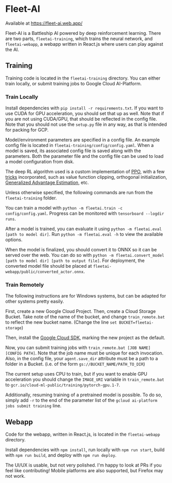 # Fleet-AI

Available at https://fleet-ai.web.app/

Fleet-AI is a Battleship AI powered by deep reinforcement learning. There are two parts, `fleetai-training`, which trains the neural network, and `fleetai-webapp`, a webapp written in React.js where users can play against the AI.

## Training

Training code is located in the `fleetai-training` directory. You can either train locally, or submit training jobs to Google Cloud AI-Platform.

### Train Locally

Install dependencies with `pip install -r requirements.txt`. If you want to use CUDA for GPU acceleration, you should set that up as well. Note that if you are not using CUDA/GPU, that should be reflected in the config file. Note that you should not use the `setup.py` file in any way, as that is intended for packing for GCP.

Model/environment parameters are specified in a config file. An example config file is located in `fleetai-training/config/config.yaml`. When a model is saved, its associated config file is saved along with the parameters. Both the parameter file and the config file can be used to load a model configuration from disk.

The deep RL algorithm used is a custom implementation of [PPO](https://spinningup.openai.com/en/latest/algorithms/ppo.html), with a few [tricks](https://openreview.net/forum?id=r1etN1rtPB) incorporated, such as value function clipping, orthogonal initialization, [Generalized Advantage Estimation](https://arxiv.org/abs/1506.02438), etc.

Unless otherwise specified, the following commands are run from the `fleetai-training` folder.

You can train a model with `python -m fleetai.train -c config/config.yaml`. Progress can be monitored with `tensorboard --logdir runs`.

After a model is trained, you can evaluate it using `python -m fleetai.eval [path to model dir]`. Run `python -m fleetai.eval -h` to view the available options.

When the model is finalized, you should convert it to ONNX so it can be served over the web. You can do so with `python -m fleetai.convert_model [path to model dir] [path to output file]`. For deployment, the converted model file should be placed at `fleetai-webapp/public/converted_actor.onnx`.

### Train Remotely

The following instructions are for Windows systems, but can be adapted for other systems pretty easily.

First, create a new Google Cloud Project. Then, create a Cloud Storage Bucket. Take note of the name of the bucket, and change `train_remote.bat` to reflect the new bucket name. (Change the line `set BUCKET=fleetai-storage`)

Then, install the [Google Cloud SDK](https://cloud.google.com/sdk/docs/install), marking the new project as the default.

Now, you can submit training jobs with `train_remote.bat [JOB NAME] [CONFIG PATH]`. Note that the job name must be unique for each invocation. Also, in the config file, your `agent.save_dir` attribute must be a path to a folder in a Bucket. (i.e. of the form `gs://BUCKET_NAME/PATH_TO_DIR`)

The current setup uses CPU to train, but if you want to enable GPU acceleration you should change the `IMAGE_URI` variable in `train_remote.bat` to `gcr.io/cloud-ml-public/training/pytorch-gpu.1-7`.

Additionally, resuming training of a pretrained model is possible. To do so, simply add `-r` to the end of the parameter list of the `gcloud ai-platform jobs submit training` line.

## Webapp

Code for the webapp, written in React.js, is located in the `fleetai-webapp` directory.

Install dependencies with `npm install`, run locally with `npm run start`, build with `npm run build`, and deploy with `npm run deploy`.

The UI/UX is usable, but not very polished. I'm happy to look at PRs if you feel like contributing! Mobile platforms are also supported, but Firefox may not work.
